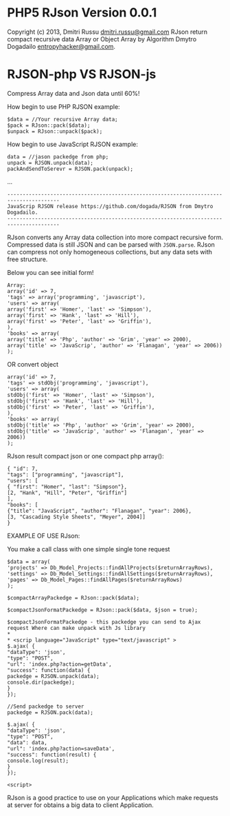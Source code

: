 PHP5 RJson Version 0.0.1
===
Copyright (c) 2013, Dmitri Russu <dmitri.russu@gmail.com>
RJson return compact recursive data Array or Object Array by Algorithm Dmytro Dogadailo <entropyhacker@gmail.com>.

RJSON-php VS RJSON-js
=========
Compress Array data and Json data until 60%!

How begin to use PHP RJSON example:

    $data = //Your recursive Array data;
    $pack = RJson::pack($data);
    $unpack = RJson::unpack($pack);
    
How begin to use JavaScript RJSON example: 

    data = //jason packedge from php;
    unpack = RJSON.unpack(data);
    packAndSendToSerevr = RJSON.pack(unpack);
...

    ---------------------------------------------------------------------------------------
    JavaScrip RJSON release https://github.com/dogada/RJSON from Dmytro Dogadailo.
    ---------------------------------------------------------------------------------------

RJson converts any Array data collection into more compact recursive
form. Compressed data is still JSON and can be parsed with `JSON.parse`. RJson
can compress not only homogeneous collections, but any data sets with free
structure.

Below you can see initial form!

    Array:
    array('id' => 7,
    'tags' => array('programming', 'javascript'),
    'users' => array(
    array('first' => 'Homer', 'last' => 'Simpson'),
    array('first' => 'Hank', 'last' => 'Hill'),
    array('first' => 'Peter', 'last' => 'Griffin'),
    ),
    'books' => array(
    array('title' => 'Php', 'author' => 'Grim', 'year' => 2000),
    array('title' => 'JavaScrip', 'author' => 'Flanagan', 'year' => 2006))
    );

OR convert object

    array('id' => 7,
    'tags' => stdObj('programming', 'javascript'),
    'users' => array(
    stdObj('first' => 'Homer', 'last' => 'Simpson'),
    stdObj('first' => 'Hank', 'last' => 'Hill'),
    stdObj('first' => 'Peter', 'last' => 'Griffin'),
    ),
    'books' => array(
    stdObj('title' => 'Php', 'author' => 'Grim', 'year' => 2000),
    stdObj('title' => 'JavaScrip', 'author' => 'Flanagan', 'year' => 2006))
    );


RJson result compact json or one compact php array():


    { "id": 7,
    "tags": ["programming", "javascript"],
    "users": [
    { "first": "Homer", "last": "Simpson"},
    [2, "Hank", "Hill", "Peter", "Griffin"]
    ],
    "books": [
    {"title": "JavaScript", "author": "Flanagan", "year": 2006},
    [3, "Cascading Style Sheets", "Meyer", 2004]]
    }

EXAMPLE OF USE RJson:

You make a call class with one simple single tone request

    $data = array(
    'projects' => Db_Model_Projects::findAllProjects($returnArrayRows),
    'settings' => Db_Model_Settings::findAllSettings($returnArrayRows),
    'pages' => Db_Model_Pages::findAllPages($returnArrayRows)
    );

    $compactArrayPackedge = RJson::pack($data);
    
    $compactJsonFormatPackedge = RJson::pack($data, $json = true);
    
    $compactJsonFormatPackedge - this packedge you can send to Ajax request Where can make unpack with Js library
    *
    * <scrip language="JavaScript" type="text/javascript" >
    $.ajax( {
    "dataType": 'json',
    "type": "POST",
    "url": 'index.php?action=getData',
    "success": function(data) {
    packedge = RJSON.unpack(data);
    console.dir(packedge);
    }
    });
    
    //Send packedge to server
    packedge = RJSON.pack(data);
    
    $.ajax( {
    "dataType": 'json',
    "type": "POST",
    "data": data,
    "url": 'index.php?action=saveData',
    "success": function(result) {
    console.log(result);
    }
    });
    
    <script>

RJson is a good practice to use on your Applications which make requests at server for obtains a big data
to client Application.
